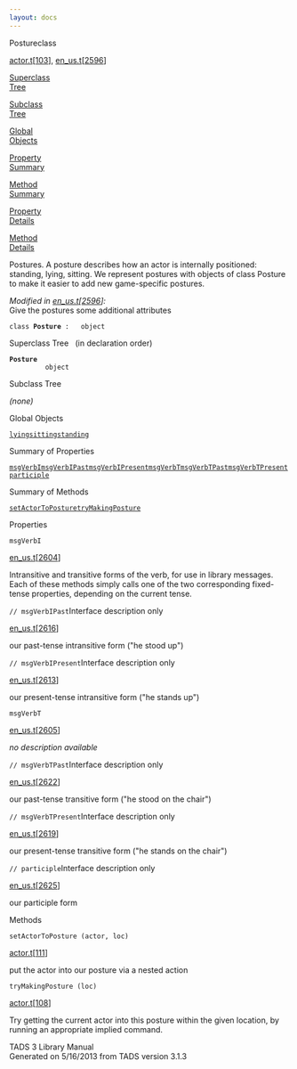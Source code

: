 ```yaml
---
layout: docs
---
```

<span class="title">Posture</span><span class="type">class</span>

[actor.t](../file/actor.t.html)\[[103](../source/actor.t.html#103)\],
[en_us.t](../file/en_us.t.html)\[[2596](../source/en_us.t.html#2596)\]

[Superclass  
Tree](#_SuperClassTree_)

[Subclass  
Tree](#_SubClassTree_)

[Global  
Objects](#_ObjectSummary_)

[Property  
Summary](#_PropSummary_)

[Method  
Summary](#_MethodSummary_)

[Property  
Details](#_Properties_)

[Method  
Details](#_Methods_)



Postures. A posture describes how an actor is internally positioned:
standing, lying, sitting. We represent postures with objects of class
Posture to make it easier to add new game-specific postures.

*Modified in
[en_us.t](../file/en_us.t.html)\[[2596](../source/en_us.t.html#2596)\]:*  
Give the postures some additional attributes

`class `**`Posture`**` :   object`



<span id="_SuperClassTree_"></span>



<span class="hdln">Superclass Tree</span>   (in declaration order)



**`Posture`**  
`         object`  
<span id="_SubClassTree_"></span>



<span class="hdln">Subclass Tree</span>  



*(none)* <span id="_ObjectSummary_"></span>



<span class="hdln">Global Objects</span>  



[`lying`](../object/lying.html)[`sitting`](../object/sitting.html)[`standing`](../object/standing.html)
<span id="_PropSummary_"></span>



<span class="hdln">Summary of Properties</span>  



[`msgVerbI`](#msgVerbI)[`msgVerbIPast`](#msgVerbIPast)[`msgVerbIPresent`](#msgVerbIPresent)[`msgVerbT`](#msgVerbT)[`msgVerbTPast`](#msgVerbTPast)[`msgVerbTPresent`](#msgVerbTPresent)[`participle`](#participle)

<span id="_MethodSummary_"></span>



<span class="hdln">Summary of Methods</span>  



[`setActorToPosture`](#setActorToPosture)[`tryMakingPosture`](#tryMakingPosture)

<span id="_Properties_"></span>



<span class="hdln">Properties</span>  



<span id="msgVerbI"></span>

`msgVerbI`

[en_us.t](../file/en_us.t.html)\[[2604](../source/en_us.t.html#2604)\]



Intransitive and transitive forms of the verb, for use in library
messages. Each of these methods simply calls one of the two
corresponding fixed-tense properties, depending on the current tense.



<span id="msgVerbIPast"></span>

`// msgVerbIPast`<span class="rem">Interface description only</span>

[en_us.t](../file/en_us.t.html)\[[2616](../source/en_us.t.html#2616)\]



our past-tense intransitive form ("he stood up")



<span id="msgVerbIPresent"></span>

`// msgVerbIPresent`<span class="rem">Interface description only</span>

[en_us.t](../file/en_us.t.html)\[[2613](../source/en_us.t.html#2613)\]



our present-tense intransitive form ("he stands up")



<span id="msgVerbT"></span>

`msgVerbT`

[en_us.t](../file/en_us.t.html)\[[2605](../source/en_us.t.html#2605)\]



*no description available*



<span id="msgVerbTPast"></span>

`// msgVerbTPast`<span class="rem">Interface description only</span>

[en_us.t](../file/en_us.t.html)\[[2622](../source/en_us.t.html#2622)\]



our past-tense transitive form ("he stood on the chair")



<span id="msgVerbTPresent"></span>

`// msgVerbTPresent`<span class="rem">Interface description only</span>

[en_us.t](../file/en_us.t.html)\[[2619](../source/en_us.t.html#2619)\]



our present-tense transitive form ("he stands on the chair")



<span id="participle"></span>

`// participle`<span class="rem">Interface description only</span>

[en_us.t](../file/en_us.t.html)\[[2625](../source/en_us.t.html#2625)\]



our participle form



<span id="_Methods_"></span>



<span class="hdln">Methods</span>  



<span id="setActorToPosture"></span>

`setActorToPosture (actor, loc)`

[actor.t](../file/actor.t.html)\[[111](../source/actor.t.html#111)\]



put the actor into our posture via a nested action



<span id="tryMakingPosture"></span>

`tryMakingPosture (loc)`

[actor.t](../file/actor.t.html)\[[108](../source/actor.t.html#108)\]



Try getting the current actor into this posture within the given
location, by running an appropriate implied command.





TADS 3 Library Manual  
Generated on 5/16/2013 from TADS version 3.1.3


